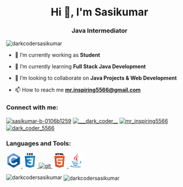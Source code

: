 <h1 align="center">Hi 👋, I'm Sasikumar</h1>
<h3 align="center">Java Intermediator</h3>

<p align="left"> <img src="https://komarev.com/ghpvc/?username=darkcodersasikumar&label=Profile%20views&color=0e75b6&style=flat" alt="darkcodersasikumar" /> </p>

- 🔭 I’m currently working as **Student**

- 🌱 I’m currently learning **Full Stack Java Development**

- 👯 I’m looking to collaborate on **Java Projects & Web Development**

- 📫 How to reach me **mr.inspiring5566@gmail.com**

<h3 align="left">Connect with me:</h3>
<p align="left">
<a href="https://linkedin.com/in/sasikumar-b-0106b1259" target="blank"><img align="center" src="https://raw.githubusercontent.com/rahuldkjain/github-profile-readme-generator/master/src/images/icons/Social/linked-in-alt.svg" alt="sasikumar-b-0106b1259" height="30" width="40" /></a>
<a href="https://instagram.com/___dark_coder__" target="blank"><img align="center" src="https://raw.githubusercontent.com/rahuldkjain/github-profile-readme-generator/master/src/images/icons/Social/instagram.svg" alt="___dark_coder__" height="30" width="40" /></a>
<a href="https://www.hackerrank.com/mr_inspiring5566" target="blank"><img align="center" src="https://raw.githubusercontent.com/rahuldkjain/github-profile-readme-generator/master/src/images/icons/Social/hackerrank.svg" alt="mr_inspiring5566" height="30" width="40" /></a>
<a href="https://www.leetcode.com/dark_coder_5566" target="blank"><img align="center" src="https://raw.githubusercontent.com/rahuldkjain/github-profile-readme-generator/master/src/images/icons/Social/leet-code.svg" alt="dark_coder_5566" height="30" width="40" /></a>
</p>

<h3 align="left">Languages and Tools:</h3>
<p align="left"> <a href="https://www.cprogramming.com/" target="_blank" rel="noreferrer"> <img src="https://raw.githubusercontent.com/devicons/devicon/master/icons/c/c-original.svg" alt="c" width="40" height="40"/> </a> <a href="https://www.w3schools.com/css/" target="_blank" rel="noreferrer"> <img src="https://raw.githubusercontent.com/devicons/devicon/master/icons/css3/css3-original-wordmark.svg" alt="css3" width="40" height="40"/> </a> <a href="https://git-scm.com/" target="_blank" rel="noreferrer"> <img src="https://www.vectorlogo.zone/logos/git-scm/git-scm-icon.svg" alt="git" width="40" height="40"/> </a> <a href="https://www.w3.org/html/" target="_blank" rel="noreferrer"> <img src="https://raw.githubusercontent.com/devicons/devicon/master/icons/html5/html5-original-wordmark.svg" alt="html5" width="40" height="40"/> </a> <a href="https://www.java.com" target="_blank" rel="noreferrer"> <img src="https://raw.githubusercontent.com/devicons/devicon/master/icons/java/java-original.svg" alt="java" width="40" height="40"/> </a> </p>

<p><img align="left" src="https://github-readme-stats.vercel.app/api/top-langs?username=darkcodersasikumar&show_icons=true&locale=en&layout=compact" alt="darkcodersasikumar" /></p>

<p>&nbsp;<img align="center" src="https://github-readme-stats.vercel.app/api?username=darkcodersasikumar&show_icons=true&locale=en" alt="darkcodersasikumar" /></p>
